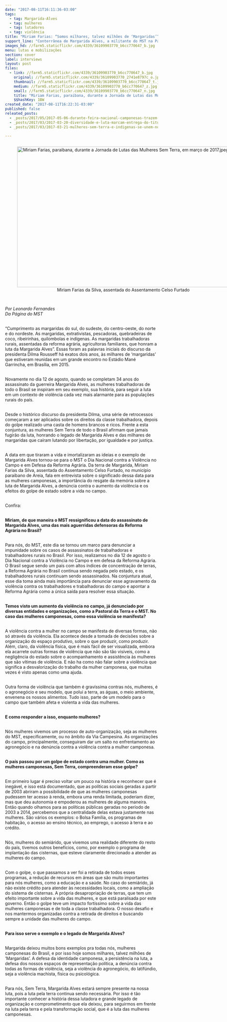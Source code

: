 ```yaml
---
date: "2017-08-11T16:11:36-03:00"
tags:
  - tag: Margarida-Alves
  - tag: mulheres
  - tag: lutadores
  - tag: violência
title: "Miriam Farias: “Somos milhares, talvez milhões de ‘Margaridas’”\n"
support_line: "Conterrânea de Margarida Alves, a militante do MST na Paraíba fala sobre o Dia Nacional contra a Violência no Campo e em Defesa da Reforma Agrária"
images_hd: //farm5.staticflickr.com/4339/36109903770_b6cc770647_b.jpg
menu: lutas e mobilizações
section: cover
label: interviews
layout: post
files:
  - link: //farm5.staticflickr.com/4339/36109903770_b6cc770647_b.jpg
    original: //farm5.staticflickr.com/4339/36109903770_2741e8797c_o.jpg
    thumbnail: //farm5.staticflickr.com/4339/36109903770_b6cc770647_t.jpg
    medium: //farm5.staticflickr.com/4339/36109903770_b6cc770647_z.jpg
    small: //farm5.staticflickr.com/4339/36109903770_b6cc770647_n.jpg
    title: "Miriam Farias, paraibana, durante a Jornada de Lutas das Mulheres Sem Terra, em março de 2017.jpeg"
    $$hashKey: 1BW
created_date: "2017-08-11T16:22:31-03:00"
published: false
releated_posts:
  - _posts/2017/05/2017-05-06-durante-feira-nacional-camponesas-trazem-a-producao-e-resistencia-agroecologica.md
  - _posts/2017/03/2017-03-20-diversidade-e-luta-marcam-entrega-do-titulo-de-cidada-baiana-a-eliana-rolemberg.md
  - _posts/2017/03/2017-03-21-mulheres-sem-terra-e-indigenas-se-unem-no-mato-grosso-do-sul-contra-a-violencia.md

---
```

<div style="text-align:center">
<figure class="image" style="display:inline-block"><img alt="Miriam Farias, paraibana, durante a Jornada de Lutas das Mulheres Sem Terra, em março de 2017.jpeg" height="463" src="//farm5.staticflickr.com/4339/36109903770_b6cc770647_b.jpg" width="700" />
<figcaption>Miriam Farias da Silva, assentada do Assentamento Celso Furtado</figcaption>
</figure>
</div>

<p><br />
<em>Por Leonardo Fernandes<br />
Da P&aacute;gina do MST</em></p>

<p><br />
&ldquo;Cumprimento as margaridas do sul, do sudeste, do centro-oeste, do norte e do nordeste. As margaridas, extrativistas, pescadoras, quebradeiras de coco, ribeirinhas, quilombolas e ind&iacute;genas. As margaridas trabalhadoras rurais, assentadas da reforma agr&aacute;ria, agricultoras familiares, que honram a luta da Margarida Alves&rdquo;. Essas foram as palavras iniciais do discurso da presidenta Dilma Rousseff h&aacute; exatos dois anos, &agrave;s milhares de &lsquo;margaridas&rsquo; que estiveram reunidas em um grande encontro no Est&aacute;dio Man&eacute; Garrincha, em Bras&iacute;lia, em 2015.</p>

<p><br />
Novamente no dia 12 de agosto, quando se completam 34 anos do assassinato da guerreira Margarida Alves, as mulheres trabalhadoras de todo o Brasil se inspiram em seu exemplo, sua hist&oacute;ria, para seguir a luta em um contexto de viol&ecirc;ncia cada vez mais alarmante para as popula&ccedil;&otilde;es rurais do pa&iacute;s.</p>

<p><br />
Desde o hist&oacute;rico discurso da presidenta Dilma, uma s&eacute;rie de retrocessos come&ccedil;aram a ser aplicados sobre os direitos da classe trabalhadora, depois do golpe realizado uma casta de homens brancos e ricos. Frente a esta conjuntura, as mulheres Sem Terra de todo o Brasil afirmam que jamais fugir&atilde;o da luta, honrando o legado de Margarida Alves e das milhares de margaridas que ca&iacute;ram lutando por liberta&ccedil;&atilde;o, por igualdade e por justi&ccedil;a.</p>

<p><br />
A data em que tiraram a vida e imortalizaram as ideias e o exemplo de Margarida Alves tornou-se para o MST o Dia Nacional contra a Viol&ecirc;ncia no Campo e em Defesa da Reforma Agr&aacute;ria. Da terra de Margarida, Miriam Farias da Silva, assentada do Assentamento Celso Furtado, no munic&iacute;pio paraibano de Areia, fala em entrevista sobre o significado dessa data para as mulheres camponesas, a import&acirc;ncia do resgate da mem&oacute;ria sobre a luta de Margarida Alves, a den&uacute;ncia contra o aumento da viol&ecirc;ncia e os efeitos do golpe de estado sobre a vida no campo.</p>

<p><br />
Confira:</p>

<p><br />
<strong>Miriam, de que maneira o MST ressignificou a data do assassinato de Margarida Alves, uma das mais aguerridas defensoras da Reforma Agr&aacute;ria no Brasil?</strong></p>

<p><br />
Para n&oacute;s, do MST, este dia se tornou um marco para denunciar a impunidade sobre os casos de assassinatos de trabalhadoras e trabalhadores rurais no Brasil. Por isso, realizamos no dia 12 de agosto o Dia Nacional contra a Viol&ecirc;ncia no Campo e em defesa da Reforma Agr&aacute;ria. O Brasil segue sendo um pa&iacute;s com altos &iacute;ndices de concentra&ccedil;&atilde;o de terras, a Reforma Agr&aacute;ria no Brasil continua sendo negada pelo estado, e os trabalhadores rurais continuam sendo assassinados. Na conjuntura atual, esse dia toma ainda mais import&acirc;ncia para denunciar esse agravamento da viol&ecirc;ncia contra os trabalhadores e trabalhadoras do campo e apontar a Reforma Agr&aacute;ria como a &uacute;nica sa&iacute;da para resolver essa situa&ccedil;&atilde;o.</p>

<p><br />
<strong>Temos visto um aumento da viol&ecirc;ncia no campo, j&aacute; denunciado por diversas entidades e organiza&ccedil;&otilde;es, como a Pastoral da Terra e o MST. No caso das mulheres camponesas, como essa viol&ecirc;ncia se manifesta?</strong></p>

<p><br />
A viol&ecirc;ncia contra a mulher no campo se manifesta de diversas formas, n&atilde;o s&oacute; atrav&eacute;s da viol&ecirc;ncia. Ela acontece desde a tomada de decis&otilde;es sobre a organiza&ccedil;&atilde;o do espa&ccedil;o produtivo, sobre o que produzir, como produzir. Al&eacute;m, claro, da viol&ecirc;ncia f&iacute;sica, que &eacute; mais f&aacute;cil de ser visualizada, embora ela acarrete outras formas de viol&ecirc;ncia que n&atilde;o s&atilde;o t&atilde;o vis&iacute;veis, como a neglig&ecirc;ncia do estado sobre o acompanhamento e assist&ecirc;ncia &agrave;s mulheres que s&atilde;o v&iacute;timas de viol&ecirc;ncia. E n&atilde;o ha como n&atilde;o falar sobre a viol&ecirc;ncia que significa a desvaloriza&ccedil;&atilde;o do trabalho da mulher camponesa, que muitas vezes &eacute; visto apenas como uma ajuda.</p>

<p><br />
Outra forma de viol&ecirc;ncia que tamb&eacute;m &eacute; grav&iacute;ssima contras n&oacute;s, mulheres, &eacute; o agroneg&oacute;cio e seu modelo, que polui a terra, as &aacute;guas, o meio ambiente, envenena os nossos alimentos. Tudo isso, parte de um modelo para o campo que tamb&eacute;m afeta e violenta a vida das mulheres.</p>

<p><br />
<strong>E como responder a isso, enquanto mulheres?</strong></p>

<p><br />
N&oacute;s mulheres vivemos um processo de auto-organiza&ccedil;&atilde;o, seja as mulheres do MST, especificamente, ou no &acirc;mbito da Via Campesina. As organiza&ccedil;&otilde;es do campo, principalmente, conseguiram dar um salto no enfrentamento ao agroneg&oacute;cio e na den&uacute;ncia contra a viol&ecirc;ncia contra a mulher camponesa.</p>

<p><br />
<strong>O pa&iacute;s passou por um golpe de estado contra uma mulher. Como as mulheres camponesas, Sem Terra, compreenderam esse golpe?</strong></p>

<p><br />
Em primeiro lugar &eacute; preciso voltar um pouco na hist&oacute;ria e reconhecer que &eacute; ineg&aacute;vel, e isso est&aacute; documentado, que as pol&iacute;ticas sociais geradas a partir de 2003 abriram a possibilidade de que as mulheres camponesas pudessem ter acesso &agrave; renda, embora uma renda limitada, poderiam dizer, mas que deu autonomia e empoderou as mulheres de alguma maneira. Ent&atilde;o quando olhamos para as pol&iacute;ticas p&uacute;blicas geradas no per&iacute;odo de 2003 a 2014, percebemos que a centralidade delas estava justamente nas mulheres. S&atilde;o v&aacute;rios os exemplos: o Bolsa Fam&iacute;lia, os programas de habita&ccedil;&atilde;o, o acesso ao ensino t&eacute;cnico, ao emprego, o acesso &agrave; terra e ao cr&eacute;dito.</p>

<p><br />
N&oacute;s, mulheres do semi&aacute;rido, que vivemos uma realidade diferente do resto do pa&iacute;s, tivemos outros benef&iacute;cios, como, por exemplo o programa de implanta&ccedil;&atilde;o das cisternas, que esteve claramente direcionado a atender as mulheres do campo.</p>

<p><br />
Com o golpe, o que passamos a ver foi a retirada de todos esses programas, a redu&ccedil;&atilde;o de recursos em &aacute;reas que s&atilde;o muito importantes para n&oacute;s mulheres, como a educa&ccedil;&atilde;o e a sa&uacute;de. No caso do semi&aacute;rido, j&aacute; n&atilde;o existe cr&eacute;dito para atender &agrave;s necessidades locais, como a amplia&ccedil;&atilde;o do sistema de cisternas. A pr&oacute;pria desapropria&ccedil;&atilde;o de terras, que tem um efeito importante sobre a vida das mulheres, e que est&aacute; paralisada por este governo. Ent&atilde;o o golpe teve um impacto fort&iacute;ssimo sobre a vida das mulheres camponesas e de toda a classe trabalhadora. O nosso desafio e nos mantermos organizadas contra a retirada de direitos e buscando sempre a unidade das mulheres do campo.</p>

<p><br />
<strong>Para isso serve o exemplo e o legado de Margarida Alves?</strong></p>

<p><br />
Margarida deixou muitos bons exemplos pra todas n&oacute;s, mulheres camponesas do Brasil, e por isso hoje somos milhares, talvez milh&otilde;es de &lsquo;Margaridas&rsquo;. A defesa da identidade camponesa, a persist&ecirc;ncia na luta, a defesa dos nossos espa&ccedil;os de representa&ccedil;&atilde;o pol&iacute;tica, a den&uacute;ncia contra todas as formas de viol&ecirc;ncia, seja a viol&ecirc;ncia do agroneg&oacute;cio, do latif&uacute;ndio, seja a viol&ecirc;ncia machista, f&iacute;sica ou psicol&oacute;gica.</p>

<p><br />
Para n&oacute;s, Sem Terra, Margarida Alves estar&aacute; sempre presente na nossa luta, pois a luta pela terra continua sendo necess&aacute;ria. Por isso &eacute; t&atilde;o importante conhecer a hist&oacute;ria dessa lutadora e grande legado de organiza&ccedil;&atilde;o e comprometimento que ela deixou, para seguirmos em frente na luta pela terra e pela transforma&ccedil;&atilde;o social, que &eacute; a luta das mulheres camponesas.</p>
